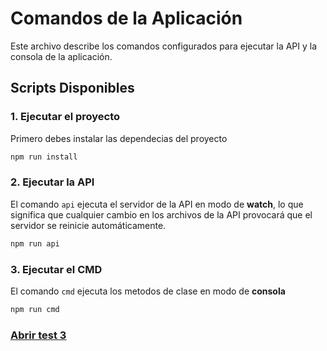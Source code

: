 # Comandos de la Aplicación

Este archivo describe los comandos configurados para ejecutar la API y la consola de la aplicación.

## Scripts Disponibles

### 1. Ejecutar el proyecto
Primero debes instalar las dependecias del proyecto
```bash
npm run install
```

### 2. Ejecutar la API

El comando `api` ejecuta el servidor de la API en modo de **watch**, lo que significa que cualquier cambio en los archivos de la API provocará que el servidor se reinicie automáticamente.

```bash
npm run api
```

### 3. Ejecutar el CMD

El comando `cmd` ejecuta los metodos de clase en modo de **consola**

```bash
npm run cmd
```

### [Abrir test 3](https://github.com/Jalx1000/Growist-test3)
